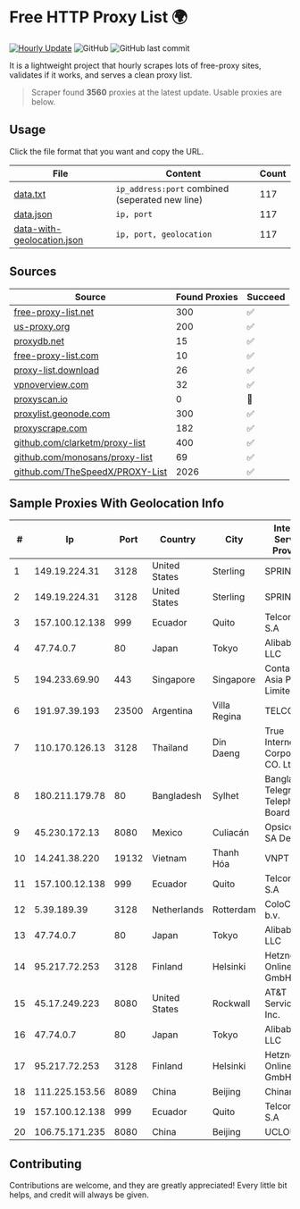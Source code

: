 
# Free HTTP Proxy List 🌍

[![Hourly Update](https://github.com/mertguvencli/http-proxy-list/actions/workflows/main.yml/badge.svg?branch=main)](https://github.com/mertguvencli/http-proxy-list/actions/workflows/main.yml)
![GitHub](https://img.shields.io/github/license/mertguvencli/http-proxy-list)
![GitHub last commit](https://img.shields.io/github/last-commit/mertguvencli/http-proxy-list)

It is a lightweight project that hourly scrapes lots of free-proxy sites, validates if it works, and serves a clean proxy list.


> Scraper found **3560** proxies at the latest update. Usable proxies are below.

## Usage

Click the file format that you want and copy the URL.


|File|Content|Count|
|----|-------|-----|
|[data.txt](https://raw.githubusercontent.com/mertguvencli/http-proxy-list/main/proxy-list/data.txt)|`ip_address:port` combined (seperated new line)|117|
|[data.json](https://raw.githubusercontent.com/mertguvencli/http-proxy-list/main/proxy-list/data.json)|`ip, port`|117|
|[data-with-geolocation.json](https://raw.githubusercontent.com/mertguvencli/http-proxy-list/main/proxy-list/data-with-geolocation.json)|`ip, port, geolocation`|117|

## Sources

|Source|Found Proxies|Succeed|
|------|-------------|-------|
|[free-proxy-list.net](https://free-proxy-list.net)|300|✅|
|[us-proxy.org](https://www.us-proxy.org)|200|✅|
|[proxydb.net](http://proxydb.net)|15|✅|
|[free-proxy-list.com](https://free-proxy-list.com/?page=&port=&type%5B%5D=http&type%5B%5D=https&up_time=0&search=Search)|10|✅|
|[proxy-list.download](https://www.proxy-list.download/HTTP)|26|✅|
|[vpnoverview.com](https://vpnoverview.com/privacy/anonymous-browsing/free-proxy-servers)|32|✅|
|[proxyscan.io](https://www.proxyscan.io)|0|🚫|
|[proxylist.geonode.com](https://proxylist.geonode.com/api/proxy-list?limit=300&page=1&sort_by=lastChecked&sort_type=desc&protocols=http,https)|300|✅|
|[proxyscrape.com](https://api.proxyscrape.com/v2/?request=displayproxies&protocol=http&timeout=10000&country=all&ssl=all&anonymity=all)|182|✅|
|[github.com/clarketm/proxy-list](https://raw.githubusercontent.com/clarketm/proxy-list/master/proxy-list-raw.txt)|400|✅|
|[github.com/monosans/proxy-list](https://raw.githubusercontent.com/monosans/proxy-list/main/proxies/http.txt)|69|✅|
|[github.com/TheSpeedX/PROXY-List](https://raw.githubusercontent.com/TheSpeedX/PROXY-List/master/http.txt)|2026|✅|


## Sample Proxies With Geolocation Info

|#|Ip|Port|Country|City|Internet Service Provider|
|-|--|----|-------|----|-------------------------|
|1|149.19.224.31|3128|United States|Sterling|SPRINT|
|2|149.19.224.31|3128|United States|Sterling|SPRINT|
|3|157.100.12.138|999|Ecuador|Quito|Telconet S.A|
|4|47.74.0.7|80|Japan|Tokyo|Alibaba.com LLC|
|5|194.233.69.90|443|Singapore|Singapore|Contabo Asia Private Limited|
|6|191.97.39.193|23500|Argentina|Villa Regina|TELCOCOM|
|7|110.170.126.13|3128|Thailand|Din Daeng|True Internet Corporation CO. Ltd.|
|8|180.211.179.78|80|Bangladesh|Sylhet|Bangladesh Telegraph & Telephone Board|
|9|45.230.172.13|8080|Mexico|Culiacán|Opsicome SA De CV|
|10|14.241.38.220|19132|Vietnam|Thanh Hóa|VNPT|
|11|157.100.12.138|999|Ecuador|Quito|Telconet S.A|
|12|5.39.189.39|3128|Netherlands|Rotterdam|ColoCenter b.v.|
|13|47.74.0.7|80|Japan|Tokyo|Alibaba.com LLC|
|14|95.217.72.253|3128|Finland|Helsinki|Hetzner Online GmbH|
|15|45.17.249.223|8080|United States|Rockwall|AT&T Services, Inc.|
|16|47.74.0.7|80|Japan|Tokyo|Alibaba.com LLC|
|17|95.217.72.253|3128|Finland|Helsinki|Hetzner Online GmbH|
|18|111.225.153.56|8089|China|Beijing|Chinanet|
|19|157.100.12.138|999|Ecuador|Quito|Telconet S.A|
|20|106.75.171.235|8080|China|Beijing|UCLOUD|



## Contributing

Contributions are welcome, and they are greatly appreciated! Every
little bit helps, and credit will always be given.

